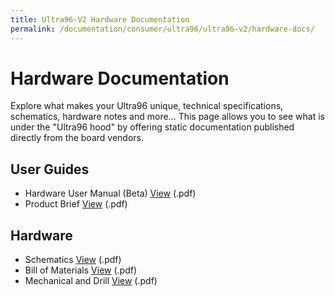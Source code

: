 ```yaml
---
title: Ultra96-V2 Hardware Documentation
permalink: /documentation/consumer/ultra96/ultra96-v2/hardware-docs/
---
```


# Hardware Documentation

Explore what makes your Ultra96 unique, technical specifications, schematics, hardware notes and more... This page allows you to see what is under the "Ultra96 hood" by offering static documentation published directly from the board vendors.

## User Guides

- Hardware User Manual (Beta) [View](http://www.zedboard.org/sites/default/files/documentations/Ultra96-HW-User-Guide-rev-1-0-V0_9_preliminary.pdf) (.pdf)
- Product Brief [View](http://zedboard.org/sites/default/files/product_briefs/5354-pb-ultra96-v3b.pdf) (.pdf)

## Hardware

- Schematics [View](/documentation/consumer/ultra96/ultra96-v2/hardware-docs/files/ultra96-v2-schematics.PDF) (.pdf)
- Bill of Materials [View](/documentation/consumer/ultra96/ultra96-v2/hardware-docs/files/ultra96-v2-bom.pdf) (.pdf)
- Mechanical and Drill [View](/documentation/consumer/ultra96/ultra96-v2/hardware-docs/files/ultra96-v2-mechanical.PDF) (.pdf)
